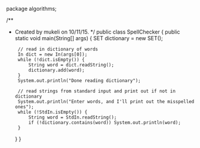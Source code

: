 package algorithms;

/**
 * Created by mukeli on 10/11/15.
 */
public class SpellChecker {
    public static void main(String[] args) {
        SET<String> dictionary = new SET<String>();

        // read in dictionary of words
        In dict = new In(args[0]);
        while (!dict.isEmpty()) {
            String word = dict.readString();
            dictionary.add(word);
        }
        System.out.println("Done reading dictionary");

        // read strings from standard input and print out if not in dictionary
        System.out.println("Enter words, and I'll print out the misspelled ones");
        while (!StdIn.isEmpty()) {
            String word = StdIn.readString();
            if (!dictionary.contains(word)) System.out.println(word);
        }
    }
}

